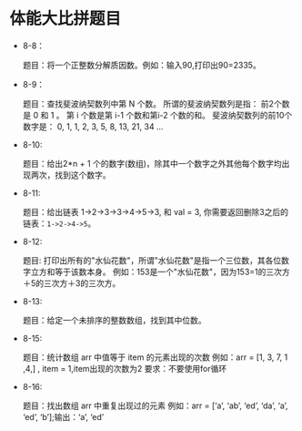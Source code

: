 # 体能大比拼题目

* 8-8：

    题目：将一个正整数分解质因数。例如：输入90,打印出90=2335。

* 8-9：

    题目：查找斐波纳契数列中第 N 个数。
        所谓的斐波纳契数列是指：
        前2个数是 0 和 1 。
        第 i 个数是第 i-1 个数和第i-2 个数的和。
        斐波纳契数列的前10个数字是：
        0, 1, 1, 2, 3, 5, 8, 13, 21, 34 …
            
* 8-10:

    题目：给出2*n + 1 个的数字(数组)，除其中一个数字之外其他每个数字均出现两次，找到这个数字。
    
* 8-11:

    题目：给出链表 1->2->3->3->4->5->3, 和 val = 3, 你需要返回删除3之后的链表：``1->2->4->5``。

* 8-12:

    题目: 打印出所有的"水仙花数"，所谓"水仙花数"是指一个三位数，其各位数字立方和等于该数本身。
         例如：153是一个"水仙花数"，因为153=1的三次方＋5的三次方＋3的三次方。

* 8-13:

    题目：给定一个未排序的整数数组，找到其中位数。

* 8-15:

    题目：统计数组 arr 中值等于 item 的元素出现的次数
        例如：arr = [1, 3, 7, 1 ,4,] , item = 1,item出现的次数为2
        要求：不要使用for循环

* 8-16:

    题目：找出数组 arr 中重复出现过的元素
        例如：arr = [‘a’, ‘ab’, ‘ed’, ‘da’, ‘a’, ‘ed’, ‘b’];输出：‘a’, ‘ed’